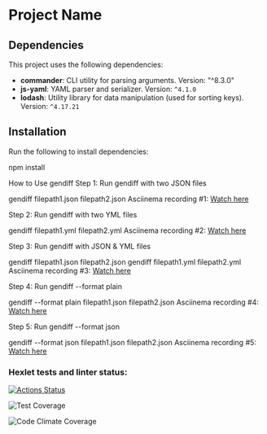 # Project Name

## Dependencies

This project uses the following dependencies:

- **commander**: CLI utility for parsing arguments. Version: "^8.3.0"
- **js-yaml**: YAML parser and serializer. Version: `^4.1.0`
- **lodash**: Utility library for data manipulation (used for sorting keys). Version: `^4.17.21`

## Installation

Run the following to install dependencies:

npm install

How to Use gendiff
Step 1: Run gendiff with two JSON files

gendiff filepath1.json filepath2.json
Asciinema recording #1:
[Watch here](https://asciinema.org/a/hvdP3owhHgM7qBrhCb8t8iM5c)

Step 2: Run gendiff with two YML files

gendiff filepath1.yml filepath2.yml
Asciinema recording #2:
[Watch here](https://asciinema.org/a/Wgyj79nH1YMSVMYBdR2FNZeRK)

Step 3: Run gendiff with JSON & YML files

gendiff filepath1.json filepath2.json
gendiff filepath1.yml filepath2.yml
Asciinema recording #3:
[Watch here](https://asciinema.org/a/jbRf2w64tPBbUBsRQuQOuPf93)

Step 4: Run gendiff --format plain

gendiff --format plain filepath1.json filepath2.json
Asciinema recording #4:
[Watch here](https://asciinema.org/a/6nZwCt8OrYRMDrhot8gTpOxHf)

Step 5: Run gendiff --format json

gendiff --format json filepath1.json filepath2.json
Asciinema recording #5:
[Watch here](https://asciinema.org/a/xHjmPzxJLPaHBXt7sq99GzyOZ)

### Hexlet tests and linter status:

[![Actions Status](https://github.com/user15213/frontend-project-46/actions/workflows/hexlet-check.yml/badge.svg)](https://github.com/user15213/frontend-project-46/actions)

![Test Coverage](https://codeclimate.com/github/user15213/frontend-project-46/coverage/badge.svg)

![Code Climate Coverage](https://img.shields.io/codeclimate/coverage/user15213/frontend-project-46)
